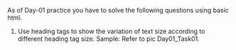 As of Day-01 practice you have to solve the following questions using basic html.
1. Use heading tags to show the variation of text size according to different heading tag size.
    Sample: Refer to pic Day01_Task01.